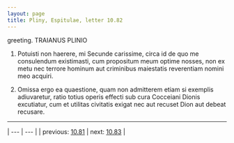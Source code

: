 ```yaml
---
layout: page
title: Pliny, Espitulae, letter 10.82
---
```


greeting. TRAIANUS PLINIO



1. Potuisti non haerere, mi Secunde carissime, circa id de quo me consulendum existimasti, cum propositum meum optime nosses, non ex metu nec terrore hominum aut criminibus maiestatis reverentiam nomini meo acquiri.



2. Omissa ergo ea quaestione, quam non admitterem etiam si exemplis adiuvaretur, ratio totius operis effecti sub cura Cocceiani Dionis excutiatur, cum et utilitas civitatis exigat nec aut recuset Dion aut debeat recusare.



---

| --- | --- |
| previous: [10.81](../10.81/) | next: [10.83](../10.83/) |